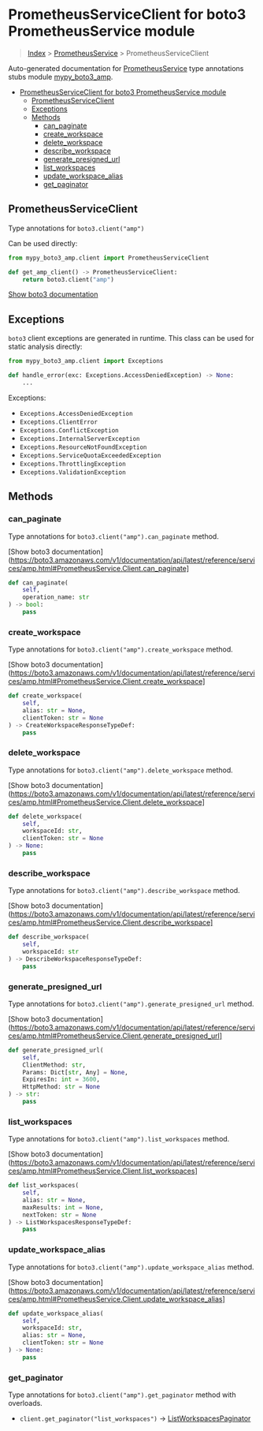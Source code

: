 # PrometheusServiceClient for boto3 PrometheusService module

> [Index](../README.md) > [PrometheusService](./README.md) > PrometheusServiceClient

Auto-generated documentation for [PrometheusService](https://boto3.amazonaws.com/v1/documentation/api/latest/reference/services/amp.html#PrometheusService)
type annotations stubs module [mypy_boto3_amp](https://pypi.org/project/mypy-boto3-amp/).

- [PrometheusServiceClient for boto3 PrometheusService module](#prometheusserviceclient-for-boto3-prometheusservice-module)
  - [PrometheusServiceClient](#prometheusserviceclient)
  - [Exceptions](#exceptions)
  - [Methods](#methods)
    - [can_paginate](#can_paginate)
    - [create_workspace](#create_workspace)
    - [delete_workspace](#delete_workspace)
    - [describe_workspace](#describe_workspace)
    - [generate_presigned_url](#generate_presigned_url)
    - [list_workspaces](#list_workspaces)
    - [update_workspace_alias](#update_workspace_alias)
    - [get_paginator](#get_paginator)

## PrometheusServiceClient

Type annotations for `boto3.client("amp")`

Can be used directly:

```python
from mypy_boto3_amp.client import PrometheusServiceClient

def get_amp_client() -> PrometheusServiceClient:
    return boto3.client("amp")
```

[Show boto3 documentation](https://boto3.amazonaws.com/v1/documentation/api/latest/reference/services/amp.html#PrometheusService.Client)

## Exceptions


`boto3` client exceptions are generated in runtime. This class can be used for static analysis directly:

```python
from mypy_boto3_amp.client import Exceptions

def handle_error(exc: Exceptions.AccessDeniedException) -> None:
    ...
```


Exceptions:

- `Exceptions.AccessDeniedException`
- `Exceptions.ClientError`
- `Exceptions.ConflictException`
- `Exceptions.InternalServerException`
- `Exceptions.ResourceNotFoundException`
- `Exceptions.ServiceQuotaExceededException`
- `Exceptions.ThrottlingException`
- `Exceptions.ValidationException`


## Methods


### can_paginate

Type annotations for `boto3.client("amp").can_paginate` method.

[Show boto3 documentation](https://boto3.amazonaws.com/v1/documentation/api/latest/reference/services/amp.html#PrometheusService.Client.can_paginate]

```python
def can_paginate(
    self,
    operation_name: str
) -> bool:
    pass
```

### create_workspace

Type annotations for `boto3.client("amp").create_workspace` method.

[Show boto3 documentation](https://boto3.amazonaws.com/v1/documentation/api/latest/reference/services/amp.html#PrometheusService.Client.create_workspace]

```python
def create_workspace(
    self,
    alias: str = None,
    clientToken: str = None
) -> CreateWorkspaceResponseTypeDef:
    pass
```

### delete_workspace

Type annotations for `boto3.client("amp").delete_workspace` method.

[Show boto3 documentation](https://boto3.amazonaws.com/v1/documentation/api/latest/reference/services/amp.html#PrometheusService.Client.delete_workspace]

```python
def delete_workspace(
    self,
    workspaceId: str,
    clientToken: str = None
) -> None:
    pass
```

### describe_workspace

Type annotations for `boto3.client("amp").describe_workspace` method.

[Show boto3 documentation](https://boto3.amazonaws.com/v1/documentation/api/latest/reference/services/amp.html#PrometheusService.Client.describe_workspace]

```python
def describe_workspace(
    self,
    workspaceId: str
) -> DescribeWorkspaceResponseTypeDef:
    pass
```

### generate_presigned_url

Type annotations for `boto3.client("amp").generate_presigned_url` method.

[Show boto3 documentation](https://boto3.amazonaws.com/v1/documentation/api/latest/reference/services/amp.html#PrometheusService.Client.generate_presigned_url]

```python
def generate_presigned_url(
    self,
    ClientMethod: str,
    Params: Dict[str, Any] = None,
    ExpiresIn: int = 3600,
    HttpMethod: str = None
) -> str:
    pass
```

### list_workspaces

Type annotations for `boto3.client("amp").list_workspaces` method.

[Show boto3 documentation](https://boto3.amazonaws.com/v1/documentation/api/latest/reference/services/amp.html#PrometheusService.Client.list_workspaces]

```python
def list_workspaces(
    self,
    alias: str = None,
    maxResults: int = None,
    nextToken: str = None
) -> ListWorkspacesResponseTypeDef:
    pass
```

### update_workspace_alias

Type annotations for `boto3.client("amp").update_workspace_alias` method.

[Show boto3 documentation](https://boto3.amazonaws.com/v1/documentation/api/latest/reference/services/amp.html#PrometheusService.Client.update_workspace_alias]

```python
def update_workspace_alias(
    self,
    workspaceId: str,
    alias: str = None,
    clientToken: str = None
) -> None:
    pass
```



### get_paginator

Type annotations for `boto3.client("amp").get_paginator` method with overloads.

- `client.get_paginator("list_workspaces")` -> [ListWorkspacesPaginator](./paginators.md#listworkspacespaginator)


